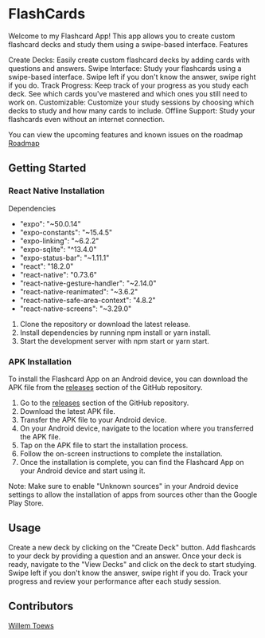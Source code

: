 # FlashCards
Welcome to my Flashcard App! This app allows you to create custom flashcard decks and study them using a swipe-based interface.
Features

Create Decks: Easily create custom flashcard decks by adding cards with questions and answers.
Swipe Interface: Study your flashcards using a swipe-based interface. Swipe left if you don't know the answer, swipe right if you do.
Track Progress: Keep track of your progress as you study each deck. See which cards you've mastered and which ones you still need to work on.
Customizable: Customize your study sessions by choosing which decks to study and how many cards to include.
Offline Support: Study your flashcards even without an internet connection.


You can view the upcoming features and known issues on the roadmap
[Roadmap](https://github.com/Willem-T/FlashCards/wiki/Roadmap)

## Getting Started
### React Native Installation

Dependencies 

- "expo": "~50.0.14"
- "expo-constants": "~15.4.5"
- "expo-linking": "~6.2.2"
- "expo-sqlite": "^13.4.0"
- "expo-status-bar": "~1.11.1"
- "react": "18.2.0"
- "react-native": "0.73.6"
- "react-native-gesture-handler": "~2.14.0"
- "react-native-reanimated": "~3.6.2"
- "react-native-safe-area-context": "4.8.2"
- "react-native-screens": "~3.29.0"

1. Clone the repository or download the latest release.
2. Install dependencies by running npm install or yarn install.
3. Start the development server with npm start or yarn start.


### APK Installation

To install the Flashcard App on an Android device, you can download the APK file from the [releases](https://github.com/Willem-T/FlashCards/releases) section of the GitHub repository.

1. Go to the [releases](https://github.com/Willem-T/FlashCards/releases) section of the GitHub repository.
2. Download the latest APK file.
3. Transfer the APK file to your Android device.
4. On your Android device, navigate to the location where you transferred the APK file.
5. Tap on the APK file to start the installation process.
6. Follow the on-screen instructions to complete the installation.
7. Once the installation is complete, you can find the Flashcard App on your Android device and start using it.

Note: Make sure to enable "Unknown sources" in your Android device settings to allow the installation of apps from sources other than the Google Play Store.

## Usage

Create a new deck by clicking on the "Create Deck" button.
Add flashcards to your deck by providing a question and an answer.
Once your deck is ready, navigate to the "View Decks" and click on the deck to start studying.
Swipe left if you don't know the answer, swipe right if you do.
Track your progress and review your performance after each study session.

## Contributors
[Willem Toews](https://github.com/Willem-T)
